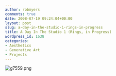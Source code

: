 ```yaml
---
author: robmyers
comments: true
date: 2008-07-19 09:24:04+00:00
layout: post
slug: a-day-in-the-studio-1-rings-in-progress
title: A Day In The Studio 1 (Rings, in Progress)
wordpress_id: 1638
categories:
- Aesthetics
- Generative Art
- Projects
---
```


![g7559.png](/assets/2008/07/18/g7559.png)  


